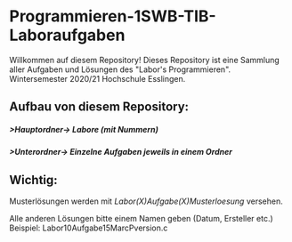 # Programmieren-1SWB-TIB-Laboraufgaben
Willkommen auf diesem Repository!
Dieses Repository ist eine Sammlung aller Aufgaben und Lösungen des "Labor's Programmieren".
Wintersemester 2020/21 Hochschule Esslingen.
##  Aufbau von diesem Repository:
##### >Hauptordner-> Labore (mit Nummern)
##### >Unterordner-> Einzelne Aufgaben jeweils in einem Ordner

## Wichtig:

Musterlösungen werden mit *Labor(X)Aufgabe(X)Musterloesung* versehen.

Alle anderen Lösungen bitte einem Namen geben (Datum, Ersteller etc.)
Beispiel: 
Labor10Aufgabe15MarcPversion.c
